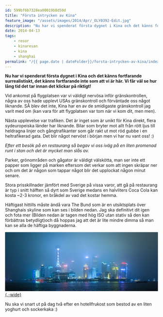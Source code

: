 ```yaml
---
id: 599bf6b7328ea00019b8d50d
title: "Första intrycken av Kina"
feature_image: "/assets/images/2014/Apr/_OLY0392-Edit.jpg"
description: "Nu har vi spenderat första dygnet i Kina och det känns fortfarande surrealistiskt, det känns fortfarande inte som att vi är här. Vi får väl…"
date: 2014-04-13
tags:
    - resor
    - kinaresan
    - kina
    - shanghai
permalink: "/{{ page.date | dateFolder}}/forsta-intrycken-av-kina/index.html"  
---
```


**Nu har vi spenderat första dygnet i Kina och det känns fortfarande surrealistiskt, det känns fortfarande inte som att vi är här. Vi får väl se hur lång tid det tar innan det klickar på riktigt!**

Vid ankomst på flygplatsen var vi väldigt nervösa inför gränskontrollen, några av oss hade upplevt USAs gränskontroll och förväntade oss något liknande. SÅ blev det inte, Kina har en av de smidigaste gränskontroll jag varit med om (kan vara för att flygplatsen var tom när vi kom dit, men men).

Nästa upplevelse var trafiken. Det är inget som är unikt för Kina direkt, flera sydeuropeiska länder har liknande. Bilar som bryter mot allt från rött ljus till heldragna linjer och gångtrafikanter som går rakt ut mot röd gubbe i en heltrafikerad gata. Det blir något nervöst i början men vi har nu vant oss! :)

_Efter ett besök på en restaurang så begav vi oss iväg på en liten promenad runt i stan och det är mycket man slås av._

Parker, grönområden och gågator är väldigt välskötta, man ser inte ett papper som ligger på marken eftersom det verkar som att ingen skräpar ner och om det är någon som tappar något blir det upplockat någon minut senare.

Stora prisskillnader jämfört med Sverige på vissa varor, att gå på restaurang är typ i snitt hälften så dyrt som Sverige medans en halvliters Coca Cola kan kosta ~2-3 kronor, en bråkdel av vad det kostar hemma.

Häftigast hittills måste ändå vara The Bund som är en utsiktsplats över Shanghais skyline som kan ses i bilden nedan. Jag ska definitivt dit igen och fota mer (Bilden nedan är tagen med hög ISO utan stativ så den kan förbättras betydligt)och då hoppas jag att det är lite mindre dimma så man kan se alla de häftiga byggnaderna.

[![Shanghai Skyline at Night](/assets/images/2014/Apr/_OLY0392-Edit.jpg#large){.-wide}](https://www.flickr.com/photos/gustavlindqvist/13836629113/)

Nu ska vi snart ut på dag två efter en hotellfrukost som bestod av en liten yoghurt och sockerkaka :)
